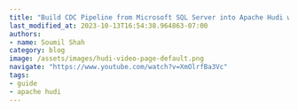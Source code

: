 ```yaml
---
title: "Build CDC Pipeline from Microsoft SQL Server into Apache Hudi with AWS DMS | PART 3"
last_modified_at: 2023-10-13T16:54:38.964863-07:00
authors:
- name: Soumil Shah
category: blog
image: /assets/images/hudi-video-page-default.png
navigate: "https://www.youtube.com/watch?v=XmOlrfBa3Vc"
tags:
- guide
- apache hudi
---
```

